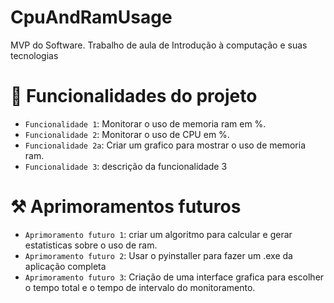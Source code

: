 # CpuAndRamUsage
MVP do Software.
Trabalho de aula de Introdução à computação e suas tecnologias


# :hammer: Funcionalidades do projeto

- `Funcionalidade 1`: Monitorar o uso de memoria ram em %.
- `Funcionalidade 2`: Monitorar o uso de CPU em %.
- `Funcionalidade 2a`: Criar um grafico para mostrar o uso de memoria ram.
- `Funcionalidade 3`: descrição da funcionalidade 3
#
# ⚒️ Aprimoramentos futuros

- `Aprimoramento futuro 1`: criar um algoritmo para calcular e gerar estatisticas sobre o uso de ram.
- `Aprimoramento futuro 2`: Usar o pyinstaller para fazer um .exe da aplicação completa
- `Aprimoramento futuro 3`: Criação de uma interface grafica para escolher o tempo total e o tempo de intervalo do monitoramento.
